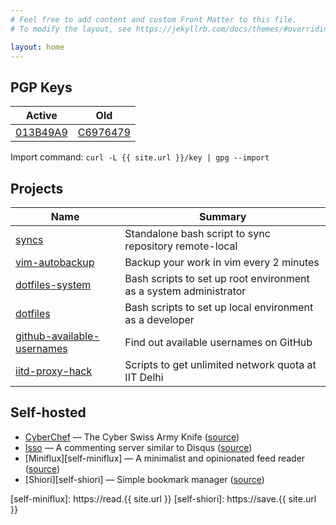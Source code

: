 ```yaml
---
# Feel free to add content and custom Front Matter to this file.
# To modify the layout, see https://jekyllrb.com/docs/themes/#overriding-theme-defaults

layout: home
---
```


## PGP Keys

|       Active      |          Old          |
|:-----------------:|:---------------------:|
| [013B49A9](/key) | [C6976479](/key-old) |

Import command: `curl -L {{ site.url }}/key | gpg --import`

## Projects

|       Name      |       Summary       |
|-----------------|---------------------|
| [syncs][syncs] | Standalone bash script to sync repository remote-local |
| [vim-autobackup][vim-autobackup] | Backup your work in vim every 2 minutes |
| [dotfiles-system][dotfiles-system] | Bash scripts to set up root environment as a system administrator |
| [dotfiles][dotfiles] | Bash scripts to set up local environment as a developer |
| [github-available-usernames][github-available-usernames] | Find out available usernames on GitHub |
| [iitd-proxy-hack][iitd-proxy-hack] | Scripts to get unlimited network quota at IIT Delhi |

## Self-hosted

- [CyberChef][self-cyberchef] — The Cyber Swiss Army Knife
([source][source-cyberchef])
- [Isso][self-isso] — A commenting server similar to Disqus
([source][source-isso])
- [Miniflux][self-miniflux] — A minimalist and opinionated feed reader
([source][source-miniflux])
- [Shiori][self-shiori] — Simple bookmark manager
([source][source-shiori])


[syncs]: https://github.com/musq/syncs
[vim-autobackup]: https://github.com/musq/vim-autobackup
[dotfiles-system]: https://github.com/musq/dotfiles-system
[dotfiles]: https://github.com/musq/dotfiles
[github-available-usernames]: https://github.com/musq/github-available-usernames
[iitd-proxy-hack]: https://github.com/musq/iitd-proxy-hack

[self-cyberchef]: cyberchef
[self-isso]: isso/admin
[self-miniflux]: https://read.{{ site.url }}
[self-shiori]: https://save.{{ site.url }}

[source-cyberchef]: https://github.com/gchq/cyberchef
[source-isso]: https://github.com/posativ/isso
[source-miniflux]: https://github.com/miniflux/miniflux
[source-shiori]: https://github.com/go-shiori/shiori
